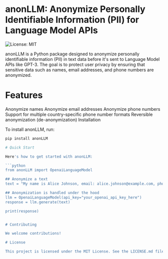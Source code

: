 # anonLLM: Anonymize Personally Identifiable Information (PII) for Language Model APIs

![License: MIT](https://img.shields.io/badge/License-MIT-yellow.svg)

anonLLM is a Python package designed to anonymize personally identifiable information (PII) in text data before it's sent to Language Model APIs like GPT-3. The goal is to protect user privacy by ensuring that sensitive data such as names, email addresses, and phone numbers are anonymized.

# Features

Anonymize names
Anonymize email addresses
Anonymize phone numbers
Support for multiple country-specific phone number formats
Reversible anonymization (de-anonymization)
Installation

To install anonLLM, run:

```bash
pip install anonLLM

# Quick Start

Here's how to get started with anonLLM:

```python
from anonLLM import OpenaiLanguageModel

## Anonymize a text
text = "My name is Alice Johnson, email: alice.johnson@example.com, phone: +1 234-567-8910."

## Anonymization is handled under the hood
llm = OpenaiLanguageModel(api_key="your_openai_api_key_here")
response = llm.generate(text)

print(response)


# Contributing

We welcome contributions!

# License

This project is licensed under the MIT License. See the LICENSE.md file for details.
